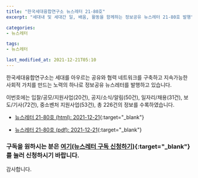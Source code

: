 ```yaml
---
title: "한국세대융합연구소 뉴스레터 21-80호"
excerpt: "세대내 및 세대간 일, 배움, 활동을 함께하는 정보공유 뉴스레터 21-80호 발행" 

categories:
- 뉴스레터

tags:
- 뉴스레터

last_modified_at: 2021-12-21T05:10
---
```


한국세대융합연구소는 세대를 아우르는 공유와 협력 네트워크를 구축하고 지속가능한 사회적 가치를 만드는 노력의 하나로 정보공유 뉴스레터를 발행하고 있습니다.

이번호에는 입찰/공모/지원사업(20건), 공지/소식/알림(50건), 일자리/채용(31건), 보도/기사(72건), 중소벤처 지원사업(53건), 총 226건의 정보를 수록하였습니다.

* [뉴스레터 21-80호 (html): 2021-12-21](https://gcrcenter.github.io/assets/htmls/gcrc_news_letter_20211221.html){:target="_blank"}

* [뉴스레터 21-80호 (pdf): 2021-12-21](https://gcrcenter.github.io/assets/pdfs/news_letter_20211221.pdf){:target="_blank"}


### 구독을 원하시는 분은 [여기(뉴스레터 구독 신청하기)](https://forms.gle/MJ5gVHCdunBXXWVB7){:target="_blank"} 를 눌러 신청하시기 바랍니다.


감사합니다.